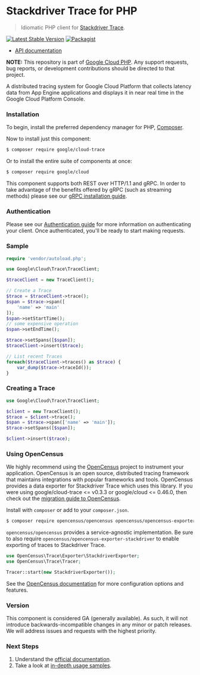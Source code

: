 # Stackdriver Trace for PHP

> Idiomatic PHP client for [Stackdriver Trace][stackdriver-trace].

[![Latest Stable Version](https://poser.pugx.org/google/cloud-trace/v/stable)](https://packagist.org/packages/google/cloud-trace) [![Packagist](https://img.shields.io/packagist/dm/google/cloud-trace.svg)](https://packagist.org/packages/google/cloud-trace)

* [API documentation][api-docs]

**NOTE:** This repository is part of [Google Cloud PHP][homepage]. Any
support requests, bug reports, or development contributions should be directed to
that project.

A distributed tracing system for Google Cloud Platform that collects latency
data from App Engine applications and displays it in near real time in the
Google Cloud Platform Console.

### Installation

To begin, install the preferred dependency manager for PHP,
[Composer](https://getcomposer.org/).

Now to install just this component:

```sh
$ composer require google/cloud-trace
```

Or to install the entire suite of components at once:

```sh
$ composer require google/cloud
```

This component supports both REST over HTTP/1.1 and gRPC. In order to take
advantage of the benefits offered by gRPC (such as streaming methods)
please see our [gRPC installation guide](https://cloud.google.com/php/grpc).

### Authentication

Please see our [Authentication guide](https://github.com/googleapis/google-cloud-php/blob/main/AUTHENTICATION.md)
for more information on authenticating your client. Once authenticated, you'll
be ready to start making requests.

### Sample

```php
require 'vendor/autoload.php';

use Google\Cloud\Trace\TraceClient;

$traceClient = new TraceClient();

// Create a Trace
$trace = $traceClient->trace();
$span = $trace->span([
    'name' => 'main'
]);
$span->setStartTime();
// some expensive operation
$span->setEndTime();

$trace->setSpans([$span]);
$traceClient->insert($trace);

// List recent Traces
foreach($traceClient->traces() as $trace) {
    var_dump($trace->traceId());
}
```

### Creating a Trace

```php
use Google\Cloud\Trace\TraceClient;

$client = new TraceClient();
$trace = $client->trace();
$span = $trace->span(['name' => 'main']);
$trace->setSpans([$span]);

$client->insert($trace);
```

### Using OpenCensus

We highly recommend using the [OpenCensus][opencensus] project to instrument
your application. OpenCensus is an open source, distributed tracing framework
that maintains integrations with popular frameworks and tools. OpenCensus
provides a data exporter for Stackdriver Trace which uses this library. If you
were using google/cloud-trace <= v0.3.3 or google/cloud  <= 0.46.0, then check
out the [migration guide to OpenCensus][opencensus-migration].

Install with `composer` or add to your `composer.json`.

```sh
$ composer require opencensus/opencensus opencensus/opencensus-exporter-stackdriver
```

`opencensus/opencensus` provides a service-agnostic implementation. Be sure to
also require `opencensus/opencensus-exporter-stackdriver` to enable exporting of
traces to Stackdriver Trace.

```php
use OpenCensus\Trace\Exporter\StackdriverExporter;
use OpenCensus\Trace\Tracer;

Tracer::start(new StackdriverExporter());
```

See the [OpenCensus documentation][opencensus-php] for more configuration
options and features.

### Version

This component is considered GA (generally available). As such, it will not introduce backwards-incompatible changes in
any minor or patch releases. We will address issues and requests with the highest priority.

### Next Steps

1. Understand the [official documentation][official-documentation].
2. Take a look at [in-depth usage samples][usage-samples].


[stackdriver-trace]: https://cloud.google.com/trace/
[homepage]: http://googleapis.github.io/google-cloud-php
[api-docs]: http://googleapis.github.io/google-cloud-php/#/docs/cloud-trace/latest
[opencensus]: http://opencensus.io
[opencensus-php]: https://github.com/census-instrumentation/opencensus-php
[opencensus-migration]: http://opencensus.io/opencensus-php/migrating-stackdriver-trace
[official-documentation]: https://cloud.google.com/trace/docs/
[usage-samples]: https://github.com/GoogleCloudPlatform/php-docs-samples/tree/master/trace/
